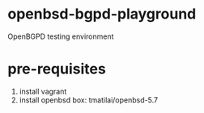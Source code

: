 # openbsd-bgpd-playground

OpenBGPD testing environment

# pre-requisites

1. install vagrant
2. install openbsd box: tmatilai/openbsd-5.7
